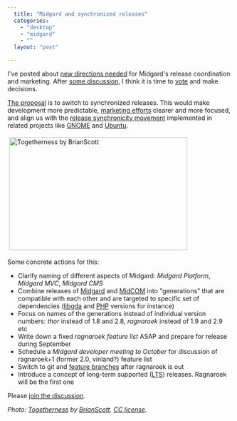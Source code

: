 ```yaml
---
  title: "Midgard and synchronized releases"
  categories: 
    - "desktop"
    - "midgard"
    - ""
  layout: "post"

---
```

<p>
I've posted about <a href="http://bergie.iki.fi/blog/midgard_releases_and_marketing.html">new directions needed</a> for Midgard's release coordination and marketing. After <a href="http://www.midgard-project.org/discussion/developer-forum/midgard_releases-marketing_and_documentation/">some discussion</a>, I think it is time to <a href="http://www.midgard-project.org/discussion/developer-forum/vote-midgard_release_synchronicity/">vote</a> and make decisions.
</p><p>
<a href="http://www.midgard-project.org/discussion/developer-forum/vote-midgard_release_synchronicity/">The proposal</a> is to switch to synchronized releases. This would make development more predictable, <a href="http://nettiapina.fi/blog/2008/07/17/marketing-midgard/">marketing efforts</a> clearer and more focused, and align us with the <a href="http://www.markshuttleworth.com/archives/150">release synchronicity movement</a> implemented in related projects like <a href="http://www.gnome.org/">GNOME</a> and <a href="http://www.ubuntu.com/">Ubuntu</a>.
</p><p>
<img src="http://bergie.iki.fi/midcom-serveattachmentguid-5dd8bc6a5ef111dda231dde9a0bc905e905e/togetherness-brianscott.jpg" height="253" width="400" border="0" hspace="4" vspace="4" alt="Togetherness by BrianScott" title="Togetherness by BrianScott" /></p><p>
Some concrete actions for this:
</p><ul><li>Clarify naming of different aspects of Midgard: <em>Midgard Platform</em>, <em>Midgard MVC</em>, <em>Midgard CMS</em></li>
<li>Combine releases of <a href="http://www.midgard-project.org/midgard">Midgard</a> and <a href="http://www.midgard-project.org/documentation/midcom">MidCOM</a> into "generations" that are compatible with each other and are targeted to specific set of dependencies (<a href="http://www.gnome-db.org/">libgda</a> and <a href="http://php.net/">PHP</a> versions for instance)</li>
<li>Focus on names of the generations instead of individual version numbers: <em>thor</em> instead of 1.8 and 2.8, <em>ragnaroek</em> instead of 1.9 and 2.9 etc</li>
<li>Write down a fixed <em>ragnaroek feature list</em> ASAP and prepare for release during September</li>
<li>Schedule a <em>Midgard developer meeting to October</em> for discussion of ragnaroek+1 (former 2.0, vinland?) feature list</li>
<li>Switch to git and <a href="http://wiki.winehq.org/GitBranches">feature branches</a> after ragnaroek is out</li>
<li>Introduce a concept of long-term supported (<a href="https://wiki.ubuntu.com/LTS">LTS</a>) releases. Ragnaroek will be the first one</li>
</ul><p>
Please <a href="http://www.midgard-project.org/discussion/developer-forum/vote-midgard_release_synchronicity/">join the discussion</a>.
</p><p>
<em>Photo: </em><em><a href="http://flickr.com/photos/brianscott/2431595694/">Togetherness</a></em><em> by </em><em><a href="http://flickr.com/photos/brianscott/">BrianScott</a></em><em>. </em><em><a href="http://creativecommons.org/licenses/by-nd/2.0/deed.en">CC license</a></em><em>.</em>
</p>